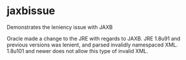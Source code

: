# jaxbissue
Demonstrates the leniency issue with JAXB

Oracle made a change to the JRE with regards to JAXB. JRE 1.8u91 and previous versions was lenient, 
and parsed invalidly namespaced XML. 1.8u101 and newer does not allow this type of invalid XML.

